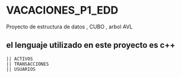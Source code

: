 # VACACIONES_P1_EDD
 Proyecto de estructura de datos , CUBO , arbol  AVL

## el lenguaje utilizado en este proyecto es c++
    || ACTIVOS
    || TRANSACCIONES
    || USUARIOS
 
